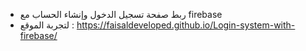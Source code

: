 - ربط صفحة تسجيل الدخول وإنشاء الحساب مع firebase
- لتجربة الموقع : https://faisaldeveloped.github.io/Login-system-with-firebase/
